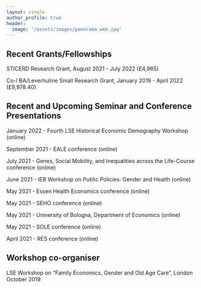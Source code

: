 ```yaml
---
layout: single
author_profile: true
header:
  image: "/assets/images/panorama_web.jpg"
---
```


## Recent Grants/Fellowships

STICERD Research Grant, August 2021 - July 2022 (£4,965)

Co-I BA/Leverhulme Small Research Grant, January 2019 - April 2022 (£9,978.40)

## Recent and Upcoming Seminar and Conference Presentations

January 2022 - Fourth LSE Historical Economic Demography Workshop (online)

September 2021 - EALE conference (online)

July 2021 - Genes, Social Mobility, and Inequalities across the Life-Course conference (online)

June 2021 - IEB Workshop on Public Policies: Gender and Health (online)

May 2021 - Essen Health Economics conference (online)

May 2021 - SEHO conference (online)

May 2021 - University of Bologna, Department of Economics (online)

May 2021 - SOLE conference (online)

April 2021 - RES conference (online)

## Workshop co-organiser

LSE Workshop on “Family Economics, Gender and Old Age Care”, London October 2019

